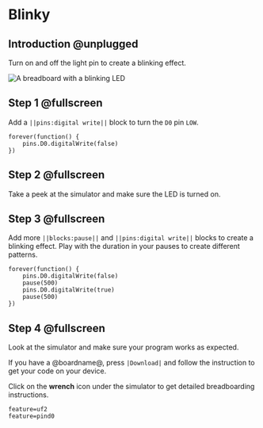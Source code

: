 # Blinky

## Introduction @unplugged

Turn on and off the light pin to create a blinking effect.

![A breadboard with a blinking LED](/static/projects/digital-io/blinky/gallery.gif)

## Step 1 @fullscreen

Add a ``||pins:digital write||`` block to turn the ``D0`` pin ``LOW``.

```blocks
forever(function() {
    pins.D0.digitalWrite(false)
})
```

## Step 2 @fullscreen

Take a peek at the simulator and make sure the LED is turned on.

## Step 3 @fullscreen

Add more ``||blocks:pause||`` and ``||pins:digital write||`` blocks to create a blinking effect.
Play with the duration in your pauses to create different patterns.

```blocks
forever(function() {
    pins.D0.digitalWrite(false)
    pause(500)
    pins.D0.digitalWrite(true)
    pause(500)    
})
```

## Step 4 @fullscreen

Look at the simulator and make sure your program works as expected. 

If you have a @boardname@, press ``|Download|`` and follow the instruction to get your code on your device.

Click on the **wrench** icon under the simulator to get detailed breadboarding instructions.

```config
feature=uf2
feature=pind0
```